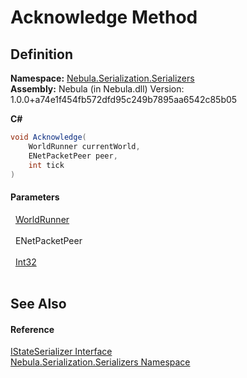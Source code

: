 # Acknowledge Method




## Definition
**Namespace:** <a href="N_Nebula_Serialization_Serializers">Nebula.Serialization.Serializers</a>  
**Assembly:** Nebula (in Nebula.dll) Version: 1.0.0+a74e1f454fb572dfd95c249b7895aa6542c85b05

**C#**
``` C#
void Acknowledge(
	WorldRunner currentWorld,
	ENetPacketPeer peer,
	int tick
)
```



#### Parameters
<dl><dt>  <a href="T_Nebula_WorldRunner">WorldRunner</a></dt><dd> </dd><dt>  ENetPacketPeer</dt><dd> </dd><dt>  <a href="https://learn.microsoft.com/dotnet/api/system.int32" target="_blank" rel="noopener noreferrer">Int32</a></dt><dd> </dd></dl>

## See Also


#### Reference
<a href="T_Nebula_Serialization_Serializers_IStateSerializer">IStateSerializer Interface</a>  
<a href="N_Nebula_Serialization_Serializers">Nebula.Serialization.Serializers Namespace</a>  
